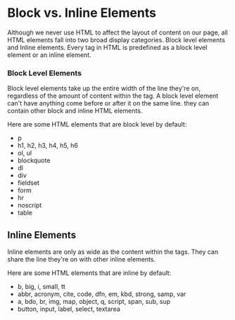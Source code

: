 # Block vs. Inline Elements

Although we never use HTML to affect the layout of content on our page, all HTML elements fall into two broad display categories. Block level elements and Inline elements. Every tag in HTML is predefined as a block level element or an inline element.

### Block Level Elements
Block level elements take up the entire width of the line they're on, regardless of the amount of content within the tag. A block level element can't have anything come before or after it on the same line. they can contain other block and inline HTML elements.

Here are some HTML elements that are block level by default:
  * p
  * h1, h2, h3, h4, h5, h6
  * ol, ul
  * blockquote
  * dl
  * div
  * fieldset
  * form
  * hr
  * noscript
  * table

## Inline Elements
Inline elements are only as wide as the content within the tags. They can share the line they're on with other inline elements.

Here are some HTML elements that are inline by default:
  * b, big, i, small, tt
  * abbr, acronym, cite, code, dfn, em, kbd, strong, samp, var
  * a, bdo, br, img, map, object, q, script, span, sub, sup
  * button, input, label, select, textarea


